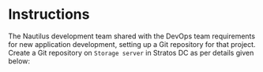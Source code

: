 # Instructions

The Nautilus development team shared with the DevOps team requirements for new application development, setting up a Git repository for that project. Create a Git repository on `Storage server` in Stratos DC as per details given below:
